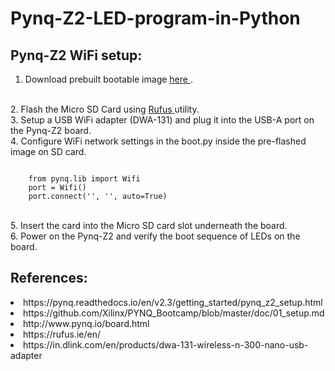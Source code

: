 # Pynq-Z2-LED-program-in-Python

## Pynq-Z2 WiFi setup:
1. Download prebuilt bootable image <a href="http://www.pynq.io/board.html"> here </a>.
<br>
2. Flash the Micro SD Card using <a href="https://rufus.ie/en/"> Rufus </a> utility. 
<br>
3. Setup a USB WiFi adapter (DWA-131) and plug it into the USB-A port on the Pynq-Z2 board.
<br>
4. Configure WiFi network settings in the boot.py inside the pre-flashed image on SD card.
<br>
<pre><code class="python">
    from pynq.lib import Wifi
    port = Wifi()
    port.connect('<Network-name>', '<Network-password>', auto=True)
</code></pre>
<br>
5. Insert the card into the Micro SD card slot underneath the board. 
<br>
6. Power on the Pynq-Z2 and verify the boot sequence of LEDs on the board. 

## References:
<li> https://pynq.readthedocs.io/en/v2.3/getting_started/pynq_z2_setup.html </li>
<li> https://github.com/Xilinx/PYNQ_Bootcamp/blob/master/doc/01_setup.md </li>
<li> http://www.pynq.io/board.html </li>
<li> https://rufus.ie/en/ </li>
<li> https://in.dlink.com/en/products/dwa-131-wireless-n-300-nano-usb-adapter </li>
